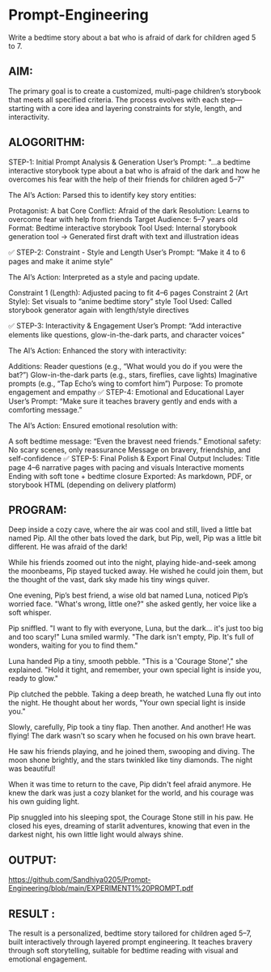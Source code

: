 # Prompt-Engineering
Write a bedtime story about a bat who is afraid of dark for children aged 5 to 7.

## AIM:
The primary goal is to create a customized, multi-page children’s storybook that meets all specified criteria. The process evolves with each step—starting with a core idea and layering constraints for style, length, and interactivity.

## ALOGORITHM:

STEP-1: Initial Prompt Analysis & Generation
User’s Prompt:
"...a bedtime interactive storybook type about a bat who is afraid of the dark and how he overcomes his fear with the help of their friends for children aged 5–7"

The AI’s Action: Parsed this to identify key story entities:

Protagonist: A bat
Core Conflict: Afraid of the dark
Resolution: Learns to overcome fear with help from friends
Target Audience: 5–7 years old
Format: Bedtime interactive storybook
Tool Used: Internal storybook generation tool
→ Generated first draft with text and illustration ideas

✅ STEP-2: Constraint - Style and Length
User’s Prompt:
“Make it 4 to 6 pages and make it anime style”

The AI’s Action: Interpreted as a style and pacing update.

Constraint 1 (Length): Adjusted pacing to fit 4–6 pages
Constraint 2 (Art Style): Set visuals to “anime bedtime story” style
Tool Used: Called storybook generator again with length/style directives

✅ STEP-3: Interactivity & Engagement
User’s Prompt:
“Add interactive elements like questions, glow-in-the-dark parts, and character voices”

The AI’s Action: Enhanced the story with interactivity:

Additions:
Reader questions (e.g., “What would you do if you were the bat?”)
Glow-in-the-dark parts (e.g., stars, fireflies, cave lights)
Imaginative prompts (e.g., “Tap Echo’s wing to comfort him”)
Purpose: To promote engagement and empathy
✅ STEP-4: Emotional and Educational Layer
User’s Prompt:
“Make sure it teaches bravery gently and ends with a comforting message.”

The AI’s Action: Ensured emotional resolution with:

A soft bedtime message: “Even the bravest need friends.”
Emotional safety: No scary scenes, only reassurance
Message on bravery, friendship, and self-confidence
✅ STEP-5: Final Polish & Export
Final Output Includes:
Title page
4–6 narrative pages with pacing and visuals
Interactive moments
Ending with soft tone + bedtime closure
Exported: As markdown, PDF, or storybook HTML (depending on delivery platform)
## PROGRAM:
Deep inside a cozy cave, where the air was cool and still, lived a little bat named Pip. All the other bats loved the dark, but Pip, well, Pip was a little bit different. He was afraid of the dark!

While his friends zoomed out into the night, playing hide-and-seek among the moonbeams, Pip stayed tucked away. He wished he could join them, but the thought of the vast, dark sky made his tiny wings quiver.

One evening, Pip’s best friend, a wise old bat named Luna, noticed Pip’s worried face. "What's wrong, little one?" she asked gently, her voice like a soft whisper.

Pip sniffled. "I want to fly with everyone, Luna, but the dark... it's just too big and too scary!" Luna smiled warmly. "The dark isn't empty, Pip. It's full of wonders, waiting for you to find them."

Luna handed Pip a tiny, smooth pebble. "This is a 'Courage Stone'," she explained. "Hold it tight, and remember, your own special light is inside you, ready to glow."

Pip clutched the pebble. Taking a deep breath, he watched Luna fly out into the night. He thought about her words, "Your own special light is inside you."

Slowly, carefully, Pip took a tiny flap. Then another. And another! He was flying! The dark wasn't so scary when he focused on his own brave heart.

He saw his friends playing, and he joined them, swooping and diving. The moon shone brightly, and the stars twinkled like tiny diamonds. The night was beautiful!

When it was time to return to the cave, Pip didn't feel afraid anymore. He knew the dark was just a cozy blanket for the world, and his courage was his own guiding light.

Pip snuggled into his sleeping spot, the Courage Stone still in his paw. He closed his eyes, dreaming of starlit adventures, knowing that even in the darkest night, his own little light would always shine.

## OUTPUT:
https://github.com/Sandhiya0205/Prompt-Engineering/blob/main/EXPERIMENT1%20PROMPT.pdf

## RESULT :
The result is a personalized, bedtime story tailored for children aged 5–7, built interactively through layered prompt engineering. It teaches bravery through soft storytelling, suitable for bedtime reading with visual and emotional engagement.
